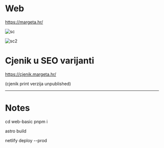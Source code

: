 # Web

https://margeta.hr/

![sc](https://github.com/user-attachments/assets/2033a647-7c2b-4b55-b17f-eab0393a5627)

![sc2](https://github.com/user-attachments/assets/554837a3-ee11-4bf9-93b7-cc853008a834)


# Cjenik u SEO varijanti

https://cjenik.margeta.hr/

(cjenik print verzija unpublished)

----

# Notes

cd web-basic
pnpm i


astro build

netlify deploy --prod
